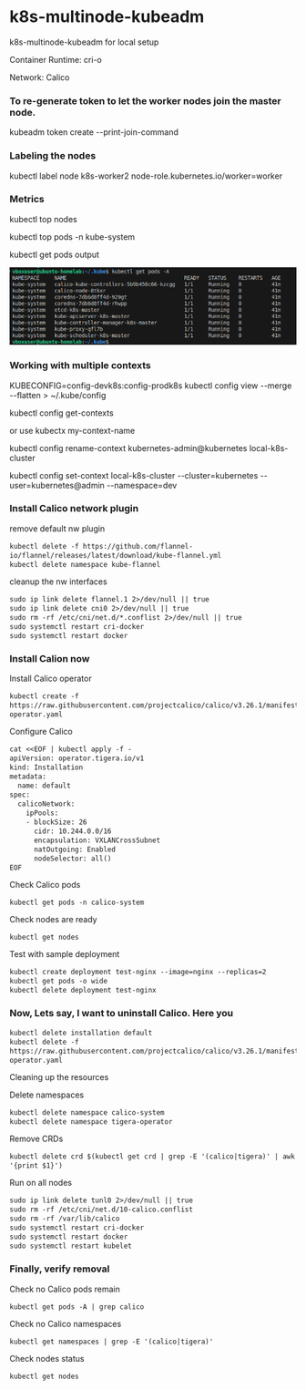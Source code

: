 # k8s-multinode-kubeadm
k8s-multinode-kubeadm for local setup

Container Runtime:
cri-o

Network: 
Calico

### To re-generate token to let the worker nodes join the master node.
kubeadm token create --print-join-command

### Labeling the nodes
kubectl label node k8s-worker2 node-role.kubernetes.io/worker=worker

### Metrics 
kubectl top nodes

kubectl top pods -n kube-system

kubectl get pods output

![image](./assets/kubectl-cluster.png)

### Working with multiple contexts

KUBECONFIG=config-devk8s:config-prodk8s kubectl config view --merge --flatten > ~/.kube/config

kubectl config get-contexts

or use kubectx my-context-name

kubectl config rename-context kubernetes-admin@kubernetes local-k8s-cluster

kubectl config set-context local-k8s-cluster --cluster=kubernetes --user=kubernetes@admin --namespace=dev


### Install Calico network plugin

remove default nw plugin 

```
kubectl delete -f https://github.com/flannel-io/flannel/releases/latest/download/kube-flannel.yml
kubectl delete namespace kube-flannel
```

cleanup the nw interfaces

```
sudo ip link delete flannel.1 2>/dev/null || true
sudo ip link delete cni0 2>/dev/null || true
sudo rm -rf /etc/cni/net.d/*.conflist 2>/dev/null || true
sudo systemctl restart cri-docker
sudo systemctl restart docker
```
### Install Calion now

Install Calico operator
```
kubectl create -f https://raw.githubusercontent.com/projectcalico/calico/v3.26.1/manifests/tigera-operator.yaml
```
Configure Calico
```
cat <<EOF | kubectl apply -f -
apiVersion: operator.tigera.io/v1
kind: Installation
metadata:
  name: default
spec:
  calicoNetwork:
    ipPools:
    - blockSize: 26
      cidr: 10.244.0.0/16
      encapsulation: VXLANCrossSubnet
      natOutgoing: Enabled
      nodeSelector: all()
EOF
```
Check Calico pods
```
kubectl get pods -n calico-system
```
Check nodes are ready
```
kubectl get nodes
```
Test with sample deployment
```
kubectl create deployment test-nginx --image=nginx --replicas=2
kubectl get pods -o wide
kubectl delete deployment test-nginx
```
### Now, Lets say, I want to uninstall Calico. Here you

```
kubectl delete installation default
kubectl delete -f https://raw.githubusercontent.com/projectcalico/calico/v3.26.1/manifests/tigera-operator.yaml
```
Cleaning up the resources

Delete namespaces
```
kubectl delete namespace calico-system
kubectl delete namespace tigera-operator
```
Remove CRDs
```
kubectl delete crd $(kubectl get crd | grep -E '(calico|tigera)' | awk '{print $1}')
```

Run on all nodes

```
sudo ip link delete tunl0 2>/dev/null || true
sudo rm -rf /etc/cni/net.d/10-calico.conflist
sudo rm -rf /var/lib/calico
sudo systemctl restart cri-docker
sudo systemctl restart docker
sudo systemctl restart kubelet
```

### Finally, verify removal

Check no Calico pods remain
```
kubectl get pods -A | grep calico
```
Check no Calico namespaces
```
kubectl get namespaces | grep -E '(calico|tigera)'
```
Check nodes status
```
kubectl get nodes
```




